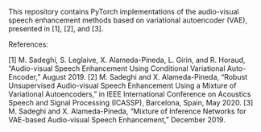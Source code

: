 This repository contains PyTorch implementations of the audio-visual speech enhancement methods based on variational autoencoder (VAE), presented in [1], [2], and [3].


References:

[1] M. Sadeghi,  S. Leglaive, X. Alameda-Pineda, L. Girin, and R. Horaud, “Audio-visual Speech Enhancement Using Conditional Variational Auto-Encoder,” August 2019.
[2] M. Sadeghi and X. Alameda-Pineda, “Robust Unsupervised Audio-visual Speech Enhancement Using a Mixture of Variational Autoencoders,” in IEEE International Conference on Acoustics Speech and Signal Processing (ICASSP), Barcelona, Spain, May 2020.
[3] M. Sadeghi and X. Alameda-Pineda, “Mixture of Inference Networks for VAE-based Audio-visual Speech Enhancement,” December 2019.